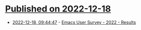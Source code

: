 # [Published on 2022-12-18](index.md)

* [2022-12-18, 09:44:47](https://lobste.rs/s/eaoa7p/emacs_user_survey_2022_results) - [Emacs User Survey - 2022 - Results](https://emacssurvey.org/results/3425413930)
